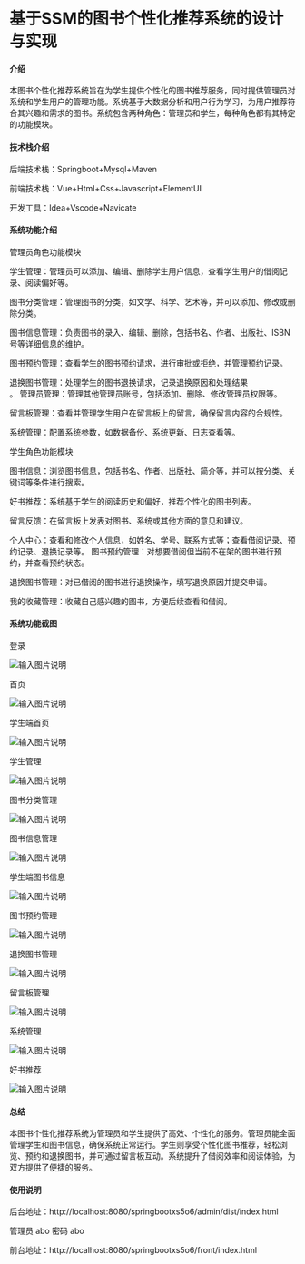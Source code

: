 # 基于SSM的图书个性化推荐系统的设计与实现

#### 介绍
本图书个性化推荐系统旨在为学生提供个性化的图书推荐服务，同时提供管理员对系统和学生用户的管理功能。系统基于大数据分析和用户行为学习，为用户推荐符合其兴趣和需求的图书。系统包含两种角色：管理员和学生，每种角色都有其特定的功能模块。

#### 技术栈介绍

后端技术栈：Springboot+Mysql+Maven

前端技术栈：Vue+Html+Css+Javascript+ElementUI

开发工具：Idea+Vscode+Navicate


#### 系统功能介绍

管理员角色功能模块  

学生管理：管理员可以添加、编辑、删除学生用户信息，查看学生用户的借阅记录、阅读偏好等。  

图书分类管理：管理图书的分类，如文学、科学、艺术等，并可以添加、修改或删除分类。  

图书信息管理：负责图书的录入、编辑、删除，包括书名、作者、出版社、ISBN号等详细信息的维护。  

图书预约管理：查看学生的图书预约请求，进行审批或拒绝，并管理预约记录。  

退换图书管理：处理学生的图书退换请求，记录退换原因和处理结果  
。
管理员管理：管理其他管理员账号，包括添加、删除、修改管理员权限等。  

留言板管理：查看并管理学生用户在留言板上的留言，确保留言内容的合规性。  

系统管理：配置系统参数，如数据备份、系统更新、日志查看等。  

学生角色功能模块  

图书信息：浏览图书信息，包括书名、作者、出版社、简介等，并可以按分类、关键词等条件进行搜索。  

好书推荐：系统基于学生的阅读历史和偏好，推荐个性化的图书列表。  

留言反馈：在留言板上发表对图书、系统或其他方面的意见和建议。  

个人中心：查看和修改个人信息，如姓名、学号、联系方式等；查看借阅记录、预约记录、退换记录等。
图书预约管理：对想要借阅但当前不在架的图书进行预约，并查看预约状态。  

退换图书管理：对已借阅的图书进行退换操作，填写退换原因并提交申请。  

我的收藏管理：收藏自己感兴趣的图书，方便后续查看和借阅。  


#### 系统功能截图

登录  

![输入图片说明](images/56a8e43b162eab0f9f3abcca7fdb40f.png)

首页

![输入图片说明](images/238a13785c1e783f5ae37b437cc62a5.png)

学生端首页

![输入图片说明](images/3355f4c3500c60d81d85a1d0c62c1a9.png)

学生管理

![输入图片说明](images/ba80d6a966b11418232198a0289a27b.png)

图书分类管理

![输入图片说明](images/322e67f4d936b8b71180062fe1352cf.png)

图书信息管理

![输入图片说明](images/c0fae217125beaa4f2d8eddbb846f4a.png)

学生端图书信息

![输入图片说明](images/0e37e3b2fa3dfe3daaed366bed7d503.png)

图书预约管理

![输入图片说明](images/8579776ce738d42b74aacb1658ce87b.png)

退换图书管理

![输入图片说明](images/f2cedac76bb34fe0d275ca42217170a.png)

留言板管理

![输入图片说明](images/2ba53cfb5b30ce1ad949f6ce333497e.png)

系统管理

![输入图片说明](images/2f763420530b3299d673c2e758d47b0.png)

好书推荐

![输入图片说明](images/ca161432cc3bcb60478c9a3c5179d02.png)


#### 总结

本图书个性化推荐系统为管理员和学生提供了高效、个性化的服务。管理员能全面管理学生和图书信息，确保系统正常运行。学生则享受个性化图书推荐，轻松浏览、预约和退换图书，并可通过留言板互动。系统提升了借阅效率和阅读体验，为双方提供了便捷的服务。


#### 使用说明

后台地址：http://localhost:8080/springbootxs5o6/admin/dist/index.html

管理员  abo 密码 abo


前台地址：http://localhost:8080/springbootxs5o6/front/index.html
